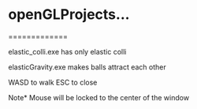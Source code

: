 # openGLProjects...
=============

elastic_colli.exe has only elastic colli

elasticGravity.exe makes balls attract each other

WASD to walk ESC to close

Note* Mouse will be locked to the center of the window 
